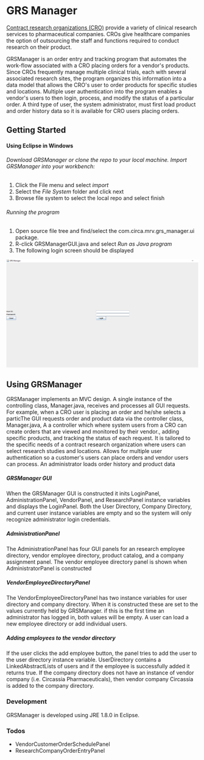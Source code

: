 # GRS Manager
[Contract research organizations (CRO)](https://en.wikipedia.org/wiki/Contract_research_organization) provide a variety of clinical research services to pharmaceutical companies. CROs give healthcare companies the option of outsourcing the staff and functions required to conduct research on their product. 

GRSManager is an order entry and tracking program that automates the work-flow associated with a CRO placing orders for a vendor's products. Since CROs frequently manage multiple clinical trials, each with several associated research sites, the program organizes this information into a data model that allows the CRO's user to order products for specific studies and locations. Multiple user authentication into the program enables a vendor's users to then login, process, and modify the status of a particular order. A third type of user, the system administrator, must first load product and order history data so it is available for CRO users placing orders. 

## Getting Started

#### Using Eclipse in Windows

###### Download GRSManager or clone the repo to your local machine. Import GRSManager into your workbench:
1. Click the File menu and select *import*
2. Select the *File System* folder and click next 
3. Browse file system to select the local repo and select finish

###### Running the program
1. Open source file tree and find/select the com.circa.mrv.grs_manager.ui package.
2. R-click GRSManagerGUI.java and select *Run as Java program*
3. The following login screen should be displayed

![Login](project_docs/login.png)


## Using GRSManager


GRSManager implements an MVC design. A single instance of the controlling class, Manager.java, receives and processes all GUI requests. For example, when a CRO user is placing an order and he/she selects a particThe GUI requests order and product data via the controller class, Manager.java, A a controller which where system users from a CRO can create orders that are viewed and monitored by their vendor., adding specific products, and tracking the status of each request. It is tailored to the specific needs of a contract research organization where users can select research studies and locations. Allows for multiple user authentication so a customer's users can place orders and vendor users can process. An administrator loads order history and product data 

##### GRSManager GUI
When the GRSManager GUI is constructed it inits LoginPanel, AdministrationPanel, VendorPanel, and ResearchPanel instance variables and displays the LoginPanel. Both the User Directory, Company Directory, and current user instance variables are empty and so the system will only recognize administrator login credentials. 

##### AdministrationPanel
The AdministrationPanel has four GUI panels for an research employee directory, vendor employee directory, product catalog, and a company assignment panel. The vendor employee directory panel is shown when AdministratorPanel is constructed

##### VendorEmployeeDirectoryPanel
The VendorEmployeeDirectoryPanel has two instance variables for user directory and company directory. When it is constructed these are set to the values currently held by GRSManager. if this is the first time an administrator has logged in, both values will be empty. A user can load a new employee directory or add individual users.

##### Adding employees to the vendor directory
If the user clicks the add employee button, the panel tries to add the user to the user directory instance variable. UserDirectory contains a LinkedAbstractLists of users and if the employee is successfully added it returns true. If the company directory does not have an instance of vendor company (i.e. Circassia Pharmaceuticals), then vendor company Circassia is added to the company directory.  

### Development
GRSManager is developed using JRE 1.8.0 in Eclipse.

### Todos

 - VendorCustomerOrderSchedulePanel
 - ResearchCompanyOrderEntryPanel